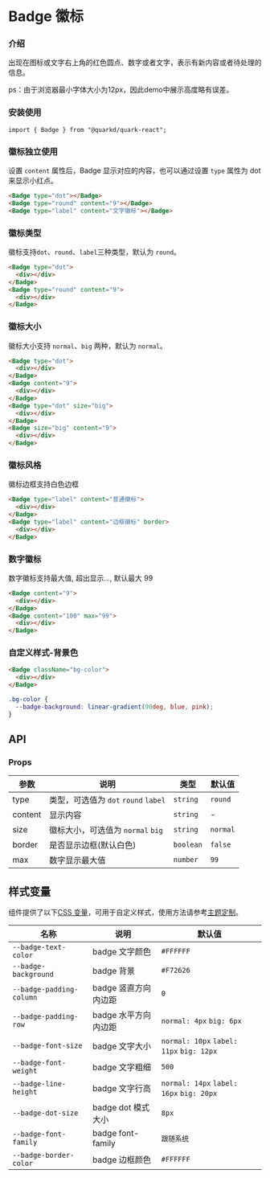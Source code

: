 # Badge 徽标

### 介绍

出现在图标或文字右上角的红色圆点、数字或者文字，表示有新内容或者待处理的信息。

ps：由于浏览器最小字体大小为12px，因此demo中展示高度略有误差。

### 安装使用

```tsx
import { Badge } from "@quarkd/quark-react";
```

### 徽标独立使用

设置 `content` 属性后，Badge 显示对应的内容，也可以通过设置 `type` 属性为 dot 来显示小红点。

```html
<Badge type="dot"></Badge>
<Badge type="round" content="9"></Badge>
<Badge type="label" content="文字徽标"></Badge>
```

### 徽标类型

徽标支持`dot`、`round`、`label`三种类型，默认为 `round`。

```html
<Badge type="dot">
  <div></div>
</Badge>
<Badge type="round" content="9">
  <div></div>
</Badge>
```

### 徽标大小

徽标大小支持 `normal`、`big` 两种，默认为 `normal`。

```html
<Badge type="dot">
  <div></div>
</Badge>
<Badge content="9">
  <div></div>
</Badge>
<Badge type="dot" size="big">
  <div></div>
</Badge>
<Badge size="big" content="9">
  <div></div>
</Badge>
```

### 徽标风格

徽标边框支持白色边框

```html
<Badge type="label" content="普通徽标">
  <div></div>
</Badge>
<Badge type="label" content="边框徽标" border>
  <div></div>
</Badge>
```

### 数字徽标

数字徽标支持最大值, 超出显示..., 默认最大 99

```html
<Badge content="9">
  <div></div>
</Badge>
<Badge content="100" max="99">
  <div></div>
</Badge>
```

### 自定义样式-背景色

```html
<Badge className="bg-color">
  <div></div>
</Badge>
```

```css
.bg-color {
  --badge-background: linear-gradient(90deg, blue, pink);
}
```

## API

### Props

| 参数    | 说明                                 | 类型      | 默认值   |
| ------- | ------------------------------------ | --------- | -------- |
| type    | 类型，可选值为 `dot` `round` `label` | `string`  | `round`  |
| content | 显示内容                             | `string`  | -        |
| size    | 徽标大小，可选值为 `normal` `big`    | `string`  | `normal` |
| border  | 是否显示边框(默认白色)               | `boolean` | `false`  |
| max     | 数字显示最大值                       | `number`  | `99`     |

## 样式变量

组件提供了以下[CSS 变量](https://developer.mozilla.org/zh-CN/docs/Web/CSS/Using_CSS_custom_properties)，可用于自定义样式，使用方法请参考[主题定制](#/zh-CN/guide/theme)。

| 名称                     | 说明                 | 默认值     |
| ------------------------ | -------------------- | ---------- |
| `--badge-text-color`     | badge 文字颜色       | `#FFFFFF`  |
| `--badge-background`     | badge 背景           | `#F72626`  |
| `--badge-padding-column` | badge 竖直方向内边距 | `0`      |
| `--badge-padding-row`    | badge 水平方向内边距 | `normal: 4px` `big: 6px` |
| `--badge-font-size`      | badge 文字大小 | `normal: 10px` `label: 11px` `big: 12px` |
| `--badge-font-weight`    | badge 文字粗细       | `500`      |
| `--badge-line-height`    | badge 文字行高       | `normal: 14px` `label: 16px` `big: 20px` |
| `--badge-dot-size`       | badge dot 模式大小   | `8px`      |
| `--badge-font-family`    | badge font-family    | `跟随系统` |
| `--badge-border-color`   | badge 边框颜色       | `#FFFFFF`  |
